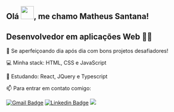  ## Olá <img src = "https://raw.githubusercontent.com/kaueMarques/kaueMarques/master/hi.gif" width="35" >, me chamo Matheus Santana!
## Desenvolvedor em aplicações  Web 👨‍💻

🚀  Se aperfeiçoando dia após dia com bons projetos desafiadores!

💻  Minha stack: HTML, CSS e JavaScript

📖  Estudando: React, JQuery e Typescript

📫  Para entrar em contato comigo:

[![Gmail Badge](https://camo.githubusercontent.com/3ff003ee851451976fe8f615e71aab72d47fdffa129157635092104c973c3c76/68747470733a2f2f696d672e736869656c64732e696f2f62616467652f676d61696c2d7267622832392c35382c3935293f267374796c653d666f722d7468652d6261646765266c6f676f3d676d61696c266c6f676f436f6c6f723d7768697465)](mailto:mattheusantanna@outlook.com)  [![Linkedin Badge](https://camo.githubusercontent.com/c3de4990d9e8980d986157d848368144fc2bc052d80d0aea1b2e8a019c67f08a/68747470733a2f2f696d672e736869656c64732e696f2f62616467652f6c696e6b6564696e2d7267622832392c35382c3935292e7376673f267374796c653d666f722d7468652d6261646765266c6f676f3d6c696e6b6564696e266c6f676f436f6c6f723d7768697465)](https://www.linkedin.com/in/matheus-santana-83936a172/) [![](https://camo.githubusercontent.com/5a522e051413015f682b7739e390c68404f576c7f18433a3e5388227fc66245b/68747470733a2f2f696d672e736869656c64732e696f2f62616467652f696e7374616772616d2d7267622832392c35382c3935292e7376673f267374796c653d666f722d7468652d6261646765266c6f676f3d696e7374616772616d266c6f676f436f6c6f723d7768697465)](https://www.instagram.com/mattheusantanna/)
